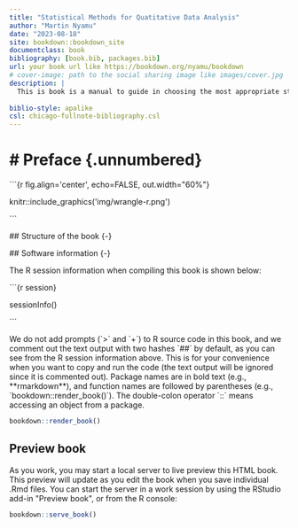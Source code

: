 ```yaml
---
title: "Statistical Methods for Quatitative Data Analysis"
author: "Martin Nyamu"
date: "2023-08-18"
site: bookdown::bookdown_site
documentclass: book
bibliography: [book.bib, packages.bib]
url: your book url like https://bookdown.org/nyamu/bookdown
# cover-image: path to the social sharing image like images/cover.jpg
description: |
  This is book is a manual to guide in choosing the most appropriate statistical methods when analyzing quantitative data. Moreover, the book will provide you with knowledge and a good understanding of different types of statistical tests based on the type of data and design of the study.  
  
biblio-style: apalike
csl: chicago-fullnote-bibliography.csl
---
```


# \# Preface {.unnumbered}

\`\`\`{r fig.align='center', echo=FALSE, out.width="60%"}

knitr::include_graphics('img/wrangle-r.png')

\`\`\`

\## Structure of the book {-}

\## Software information {-}

The R session information when compiling this book is shown below:

\`\`\`{r session}

sessionInfo()

\`\`\`

We do not add prompts (\`\>\` and \`+\`) to R source code in this book, and we comment out the text output with two hashes \`##\` by default, as you can see from the R session information above. This is for your convenience when you want to copy and run the code (the text output will be ignored since it is commented out). Package names are in bold text (e.g., \*\*rmarkdown\*\*), and function names are followed by parentheses (e.g., \`bookdown::render_book()\`). The double-colon operator \`::\` means accessing an object from a package.


```r
bookdown::render_book()
```

## Preview book

As you work, you may start a local server to live preview this HTML book. This preview will update as you edit the book when you save individual .Rmd files. You can start the server in a work session by using the RStudio add-in "Preview book", or from the R console:


```r
bookdown::serve_book()
```


